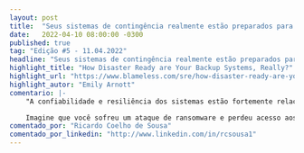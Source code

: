 ```yaml
---
layout: post 
title:  "Seus sistemas de contingência realmente estão preparados para um desastre?"
date:   2022-04-10 08:00:00 -0300
published: true
tag: "Edição #5 - 11.04.2022"
headline: "Seus sistemas de contingência realmente estão preparados para um desastre?"
highlight_title: "How Disaster Ready are Your Backup Systems, Really?"
highlight_url: "https://www.blameless.com/sre/how-disaster-ready-are-your-backup-systems-really"
highlight_autor: "Emily Arnott"
comentario: |-
    "A confiabilidade e resiliência dos sistemas estão fortemente relacionados com três pilares de sustentação. O primeiro e talvez mais comum nas rodas de conversa de SRE é a capacidade de responder aos incidentes com precisão e velocidade. O segundo por sua vez diz respeito a própria arquitetura dos sistemas e sobre a inexistência de pontos únicos de falha, pelo menos aqueles que conseguimos prever. O terceiro pilar é igualmente importante, porém é bem menos famoso ou discutindo exaustivamente, e trata-se da capacidade de restaurar os sistemas caso as coisas deem muito errado. O artigo em destaque aponta para a execução sistemática de simulações ou exercícios teóricos para tratar os eventos inimagináveis como a melhor medida para se preparar para uma eventual ocorrência. Segundo a autora,  as organizações são razoavelmente boas em executar esses exercícios para os problemas que eles conseguem imaginar, porém muito ruins em desenvolver rotinas e procedimentos para o impensável. 

    Imagine que você sofreu um ataque de ransomware e perdeu acesso aos seus bancos de dados. Você certamente pensaria que o melhor curso de ação seria restaurar o backup e tudo ficará bem. E se o ataque também tiver afetado a plataforma de backup, impedindo que você execute as rotinas de restore? Você tem um plano de contingência ou backup do backup? Parece paranoico não? Mas refletir sobre esse tipo de cenário irá ajudar muito na construção de sistemas realmente confiáveis."
comentado_por: "Ricardo Coelho de Sousa"
comentado_por_linkedin: "http://www.linkedin.com/in/rcsousa1"
---
```

